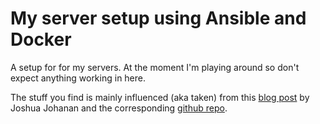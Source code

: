 My server setup using Ansible and Docker
=========================================

A setup for for my servers. 
At the moment I'm playing around so don't
expect anything working in here.

The stuff you find is mainly influenced (aka taken)
from this [blog post](https://ejosh.co/de/2015/05/ansible-for-server-provisioning/)
by Joshua Johanan and the corresponding [github repo](https://github.com/johanan/Ansible-and-Docker).

